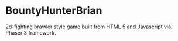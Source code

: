 # BountyHunterBrian
2d-fighting brawler style game built from HTML 5 and Javascript via. Phaser 3 framework.
